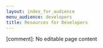 ```yaml
---
layout: index_for_audience
menu_audience: developers
title: Resources for Developers
---
```


[comment]: No editable page content